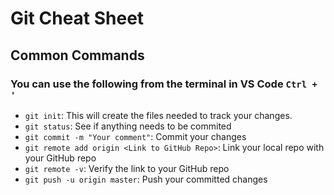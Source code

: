 # Git Cheat Sheet

## Common Commands

### You can use the following from the terminal in VS Code `Ctrl + '`

- `git init`: This will create the files needed to track your changes.
- `git status`: See if anything needs to be commited
- `git commit -m "Your comment"`: Commit your changes
- `git remote add origin <Link to GitHub Repo>`: Link your local repo with your GitHub repo
- `git remote -v`: Verify the link to your GitHub repo
- `git push -u origin master`: Push your committed changes
